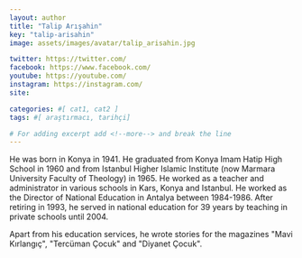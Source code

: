 ```yaml
---
layout: author
title: "Talip Arışahin"
key: "talip-arisahin"
image: assets/images/avatar/talip_arisahin.jpg

twitter: https://twitter.com/
facebook: https://www.facebook.com/
youtube: https://youtube.com/
instagram: https://instagram.com/
site: 

categories: #[ cat1, cat2 ]
tags: #[ araştırmacı, tarihçi]

# For adding excerpt add <!--more--> and break the line
---
```

He was born in Konya in 1941. He graduated from Konya Imam Hatip High School in 1960 and from Istanbul Higher Islamic Institute (now Marmara University Faculty of Theology) in 1965. He worked as a teacher and administrator in various schools in Kars, Konya and Istanbul. He worked as the Director of National Education in Antalya between 1984-1986. After retiring in 1993, he served in national education for 39 years by teaching in private schools until 2004.

Apart from his education services, he wrote stories for the magazines "Mavi Kırlangıç", "Tercüman Çocuk" and "Diyanet Çocuk".

 
<!--more-->


